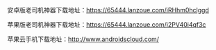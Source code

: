 安卓版老司机神器下载地址：https://65444.lanzoue.com/iRHhm0hclggd

苹果版老司机神器下载地址：https://65444.lanzoue.com/i2PV40i4qf3c

苹果云手机下载地址：http://www.androidscloud.com/
